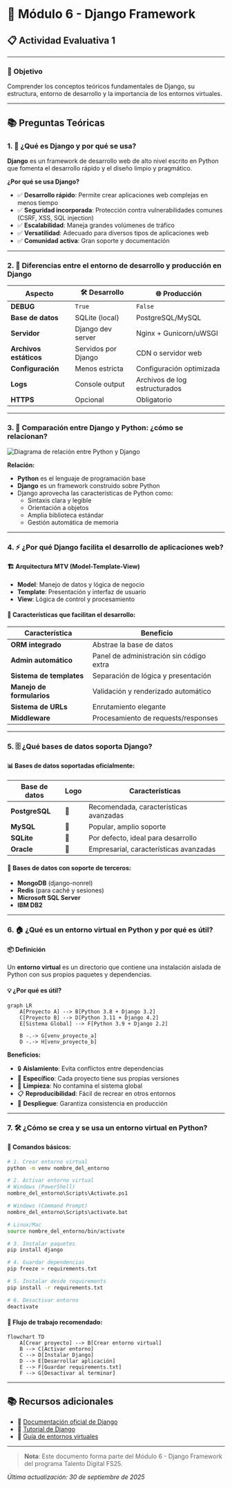 # 🚀 Módulo 6 - Django Framework
## 📋 Actividad Evaluativa 1

---

### 🎯 Objetivo

Comprender los conceptos teóricos fundamentales de Django, su estructura, entorno de desarrollo y la importancia de los entornos virtuales.

---

## 📚 Preguntas Teóricas

### 1. 🤔 ¿Qué es Django y por qué se usa?

**Django** es un framework de desarrollo web de alto nivel escrito en Python que fomenta el desarrollo rápido y el diseño limpio y pragmático.

**¿Por qué se usa Django?**
- ✅ **Desarrollo rápido**: Permite crear aplicaciones web complejas en menos tiempo
- ✅ **Seguridad incorporada**: Protección contra vulnerabilidades comunes (CSRF, XSS, SQL injection)
- ✅ **Escalabilidad**: Maneja grandes volúmenes de tráfico
- ✅ **Versatilidad**: Adecuado para diversos tipos de aplicaciones web
- ✅ **Comunidad activa**: Gran soporte y documentación

---

### 2. 🔄 Diferencias entre el entorno de desarrollo y producción en Django

| Aspecto | 🛠️ Desarrollo | 🌐 Producción |
|---------|---------------|---------------|
| **DEBUG** | `True` | `False` |
| **Base de datos** | SQLite (local) | PostgreSQL/MySQL |
| **Servidor** | Django dev server | Nginx + Gunicorn/uWSGI |
| **Archivos estáticos** | Servidos por Django | CDN o servidor web |
| **Configuración** | Menos estricta | Configuración optimizada |
| **Logs** | Console output | Archivos de log estructurados |
| **HTTPS** | Opcional | Obligatorio |

---

### 3. 🐍 Comparación entre Django y Python: ¿cómo se relacionan?

![Diagrama de relación entre Python y Django](./python-django-diagram.png)

**Relación:**
- **Python** es el lenguaje de programación base
- **Django** es un framework construido sobre Python
- Django aprovecha las características de Python como:
  - Sintaxis clara y legible
  - Orientación a objetos
  - Amplia biblioteca estándar
  - Gestión automática de memoria

---

### 4. ⚡ ¿Por qué Django facilita el desarrollo de aplicaciones web?

#### 🏗️ Arquitectura MTV (Model-Template-View)
- **Model**: Manejo de datos y lógica de negocio
- **Template**: Presentación y interfaz de usuario
- **View**: Lógica de control y procesamiento

#### 🔧 Características que facilitan el desarrollo:

| Característica | Beneficio |
|----------------|-----------|
| **ORM integrado** | Abstrae la base de datos |
| **Admin automático** | Panel de administración sin código extra |
| **Sistema de templates** | Separación de lógica y presentación |
| **Manejo de formularios** | Validación y renderizado automático |
| **Sistema de URLs** | Enrutamiento elegante |
| **Middleware** | Procesamiento de requests/responses |

---

### 5. 🗄️ ¿Qué bases de datos soporta Django?

#### 📊 Bases de datos soportadas oficialmente:

| Base de datos | Logo | Características |
|---------------|------|-----------------|
| **PostgreSQL** | 🐘 | Recomendada, características avanzadas |
| **MySQL** | 🐬 | Popular, amplio soporte |
| **SQLite** | 📁 | Por defecto, ideal para desarrollo |
| **Oracle** | 🔶 | Empresarial, características avanzadas |

#### 🔌 Bases de datos con soporte de terceros:
- **MongoDB** (django-nonrel)
- **Redis** (para caché y sesiones)
- **Microsoft SQL Server**
- **IBM DB2**

---

### 6. 🏠 ¿Qué es un entorno virtual en Python y por qué es útil?

#### 📦 Definición
Un **entorno virtual** es un directorio que contiene una instalación aislada de Python con sus propios paquetes y dependencias.

#### 💡 ¿Por qué es útil?

```mermaid
graph LR
    A[Proyecto A] --> B[Python 3.8 + Django 3.2]
    C[Proyecto B] --> D[Python 3.11 + Django 4.2]
    E[Sistema Global] --> F[Python 3.9 + Django 2.2]
    
    B -.-> G[venv_proyecto_a]
    D -.-> H[venv_proyecto_b]
```

**Beneficios:**
- 🔒 **Aislamiento**: Evita conflictos entre dependencias
- 🎯 **Específico**: Cada proyecto tiene sus propias versiones
- 🧹 **Limpieza**: No contamina el sistema global
- 📋 **Reproducibilidad**: Fácil de recrear en otros entornos
- 🚀 **Despliegue**: Garantiza consistencia en producción

---

### 7. 🛠️ ¿Cómo se crea y se usa un entorno virtual en Python?

#### 📝 Comandos básicos:

```bash
# 1. Crear entorno virtual
python -m venv nombre_del_entorno

# 2. Activar entorno virtual
# Windows (PowerShell)
nombre_del_entorno\Scripts\Activate.ps1

# Windows (Command Prompt)
nombre_del_entorno\Scripts\activate.bat

# Linux/Mac
source nombre_del_entorno/bin/activate

# 3. Instalar paquetes
pip install django

# 4. Guardar dependencias
pip freeze > requirements.txt

# 5. Instalar desde requirements
pip install -r requirements.txt

# 6. Desactivar entorno
deactivate
```

#### 🔄 Flujo de trabajo recomendado:

```mermaid
flowchart TD
    A[Crear proyecto] --> B[Crear entorno virtual]
    B --> C[Activar entorno]
    C --> D[Instalar Django]
    D --> E[Desarrollar aplicación]
    E --> F[Guardar requirements.txt]
    F --> G[Desactivar al terminar]
```

---

## 📚 Recursos adicionales

- 📖 [Documentación oficial de Django](https://docs.djangoproject.com/)
- 🎥 [Tutorial de Django](https://docs.djangoproject.com/en/stable/intro/tutorial01/)
- 🐍 [Guía de entornos virtuales](https://docs.python.org/3/tutorial/venv.html)

---

> **Nota**: Este documento forma parte del Módulo 6 - Django Framework del programa Talento Digital FS25.

*Última actualización: 30 de septiembre de 2025*
